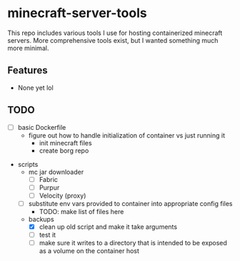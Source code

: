 # minecraft-server-tools
This repo includes various tools I use for hosting containerized minecraft servers. 
More comprehensive tools exist, but I wanted something much more minimal. 

## Features
- None yet lol

## TODO
- [ ] basic Dockerfile
  - figure out how to handle initialization of container vs just running it
    - init minecraft files
    - create borg repo
- scripts
	- mc jar downloader
		- [ ] Fabric
		- [ ] Purpur
		- [ ] Velocity (proxy)
	- [ ] substitute env vars provided to container into appropriate config files
		- TODO: make list of files here
	- backups
      - [x] clean up old script and make it take arguments
	  - [ ] test it
      - [ ] make sure it writes to a directory that is intended to be exposed as a volume on the container host
